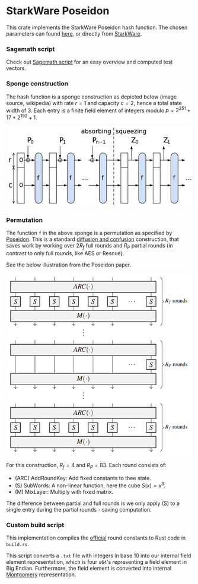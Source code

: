 # StarkWare Poseidon

This crate implements the StarkWare Poseidon hash function. The chosen parameters can found [here](spec/poseidon3.txt), or directly from [StarkWare](https://github.com/starkware-industries/poseidon).

### Sagemath script
Check out [Sagemath script](/crates/stark_poseidon/poseidon.ipynb) for an easy overview and computed test vectors.

### Sponge construction
The hash function is a sponge construction as depicted below (image source, wikipedia) with rate $r=1$ and capacity $c=2$, hence a total state width of $3$. Each entry is a finite field element of integers modulo $p=2^{251} + 17*2^{192} + 1$.

![Sponge function](spec/sponge.png)

### Permutation
The function `f` in the above sponge is a permutation as specified by [Poseidon](https://eprint.iacr.org/2019/458.pdf). This is a standard [diffusion and confusion](https://en.wikipedia.org/wiki/Confusion_and_diffusion) construction, that saves work by working over $2R_f$ full rounds and $R_P$ partial rounds (in contrast to only full rounds, like AES or Rescue).

See the below illustration from the Poseidon paper.

![Poseidon permutation](spec/poseidon.png)

For this construction, $R_f=4$ and $R_P=83$. Each round consists of:

- (ARC) AddRoundKey: Add fixed constants to thee state.
- (S) SubWords: A non-linear function, here the cube $S(x)=x^3$.
- (M) MixLayer: Multiply with fixed matrix.

The difference between partial and full rounds is we only apply (S) to a single entry during the partial rounds - saving computation.

### Custom build script

This implementation compiles the [official](https://github.com/starkware-industries/poseidon) round constants to Rust code in `build.rs`.

This script converts a `.txt` file with integers in base 10 into our internal field element representation, which is four `u64`'s representing a field element in Big Endian. Furthermore, the field element is converted into internal [Montgomery](https://en.wikipedia.org/wiki/Montgomery_modular_multiplication) representation.